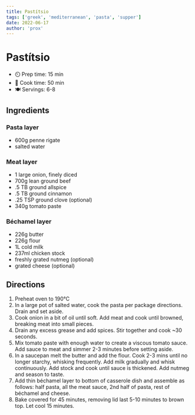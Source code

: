 ```yaml
---
title: Pastítsio
tags: ['greek', 'mediterranean', 'pasta', 'supper']
date: 2022-06-17
author: 'prox'
---
```


# Pastítsio

- ⏲️  Prep time: 15 min
- 🍳 Cook time: 50 min
- 🍽️ Servings: 6-8

## Ingredients

### Pasta layer

- 600g penne rigate
- salted water

### Meat layer

- 1 large onion, finely diced
- 700g lean ground beef
- .5 TB ground allspice
- .5 TB ground cinnamon
- .25 TSP ground clove (optional)
- 340g tomato paste

### Béchamel layer

- 226g butter
- 226g flour
- 1L cold milk
- 237ml chicken stock
- freshly grated nutmeg (optional)
- grated cheese (optional)

## Directions

1. Preheat oven to 190°C
2. In a large pot of salted water, cook the pasta per package directions. Drain and set aside.
3. Cook onion in a bit of oil until soft. Add meat and cook until browned, breaking meat into small pieces.
4. Drain any excess grease and add spices. Stir together and cook ~30 seconds.
5. Mix tomato paste with enough water to create a viscous tomato sauce. Add sauce to meat and simmer 2-3 minutes before setting aside.
6. In a saucepan melt the butter and add the flour. Cook 2-3 mins until no longer starchy, whisking frequently. Add milk gradually and whisk continuously. Add stock and cook until sauce is thickened.  Add nutmeg and season to taste.
7. Add thin béchamel layer to bottom of casserole dish and assemble as follows: half pasta, all the meat sauce, 2nd half of pasta, rest of béchamel and cheese.
8. Bake covered for 45 minutes, removing lid last 5-10 minutes to brown top.  Let cool 15 minutes.
